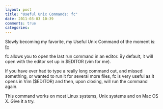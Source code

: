 ```yaml
---
layout: post
title: "Useful Unix Commands: fc"
date: 2011-03-03 10:39
comments: true
categories: 
---
```

Slowly becoming my favorite, my Useful Unix Command of the moment is: [fc](http://en.wikipedia.org/wiki/Fc_%28Unix%29)

fc allows you to open the last run command in an editor.  By default, it will open with the editor set up in $EDITOR (vim for me).

If you have ever had to type a really long command out, and missed something, or wanted to run it for several more files, fc is very useful as it opens in Vim ($EDITOR) and then, upon closing, will run the command again.

This command works on most Linux systems, Unix systems and on Mac OS X.  Give it a try.
